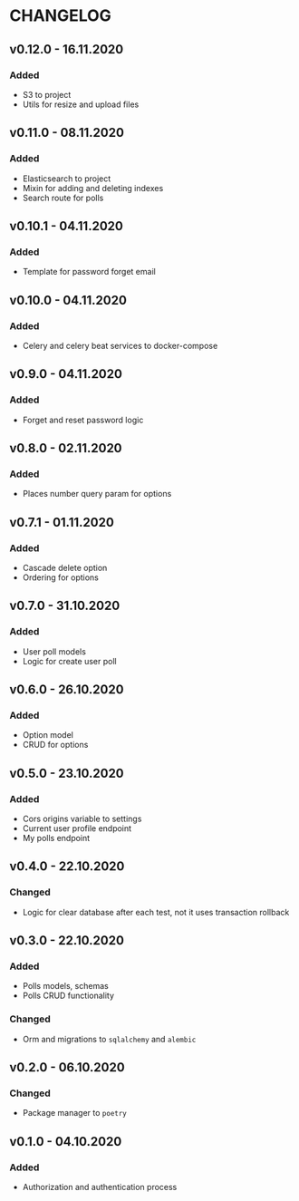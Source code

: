 # CHANGELOG

## v0.12.0 - 16.11.2020

### Added

* S3 to project
* Utils for resize and upload files

## v0.11.0 - 08.11.2020

### Added

* Elasticsearch to project
* Mixin for adding and deleting indexes
* Search route for polls

## v0.10.1 - 04.11.2020

### Added

* Template for password forget email

## v0.10.0 - 04.11.2020

### Added

* Celery and celery beat services to docker-compose

## v0.9.0 - 04.11.2020

### Added

* Forget and reset password logic

## v0.8.0 - 02.11.2020

### Added

* Places number query param for options

## v0.7.1 - 01.11.2020

### Added

* Cascade delete option
* Ordering for options

## v0.7.0 - 31.10.2020

### Added

* User poll models
* Logic for create user poll

## v0.6.0 - 26.10.2020

### Added

* Option model
* CRUD for options

## v0.5.0 - 23.10.2020

### Added

* Cors origins variable to settings
* Current user profile endpoint
* My polls endpoint

## v0.4.0 - 22.10.2020

### Changed

* Logic for clear database after each test, not it uses transaction rollback

## v0.3.0 - 22.10.2020

### Added

* Polls models, schemas
* Polls CRUD functionality

### Changed

* Orm and migrations to `sqlalchemy` and `alembic`

## v0.2.0 - 06.10.2020

### Changed

* Package manager to `poetry`

## v0.1.0 - 04.10.2020

### Added

* Authorization and authentication process